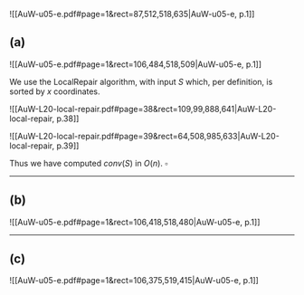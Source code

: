 ![[AuW-u05-e.pdf#page=1&rect=87,512,518,635|AuW-u05-e, p.1]]

## (a)
![[AuW-u05-e.pdf#page=1&rect=106,484,518,509|AuW-u05-e, p.1]]

We use the LocalRepair algorithm, with input $S$ which, per definition, is sorted by $x$ coordinates.

![[AuW-L20-local-repair.pdf#page=38&rect=109,99,888,641|AuW-L20-local-repair, p.38]]

![[AuW-L20-local-repair.pdf#page=39&rect=64,508,985,633|AuW-L20-local-repair, p.39]]

Thus we have computed $conv(S)$ in $O(n)$.
$\square$
___

## (b)
![[AuW-u05-e.pdf#page=1&rect=106,418,518,480|AuW-u05-e, p.1]]



___

## (c)
![[AuW-u05-e.pdf#page=1&rect=106,375,519,415|AuW-u05-e, p.1]]
